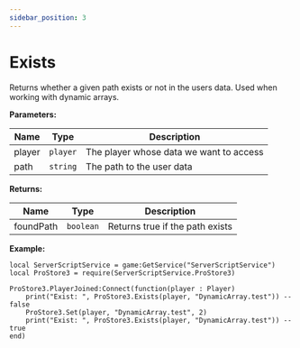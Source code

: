```yaml
---
sidebar_position: 3
---
```


# Exists
Returns whether a given path exists or not in the users data. Used when working with dynamic arrays.

**Parameters:**

| Name    |Type      | Description                                 |
|---------|----------|---------------------------------------------|
|player   |``player``| The player whose data we want to access     |
|path     |``string``| The path to the user data                   |

**Returns:**

| Name     |Type        |Description                     |
|----------|------------|--------------------------------|
|foundPath |``boolean`` |Returns true if the path exists |

**Example:**
```luau
local ServerScriptService = game:GetService("ServerScriptService")
local ProStore3 = require(ServerScriptService.ProStore3)

ProStore3.PlayerJoined:Connect(function(player : Player)
    print("Exist: ", ProStore3.Exists(player, "DynamicArray.test")) --false
    ProStore3.Set(player, "DynamicArray.test", 2)
    print("Exist: ", ProStore3.Exists(player, "DynamicArray.test")) --true
end)
```